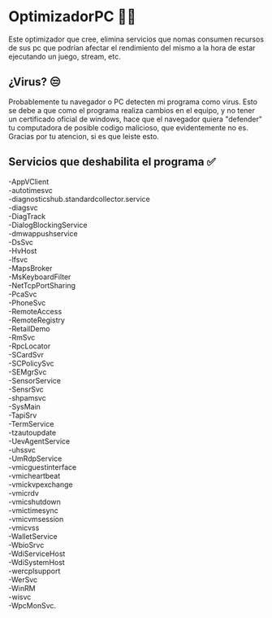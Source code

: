 OptimizadorPC 🚀💫
=============

Este optimizador que cree, elimina servicios que nomas consumen recursos de sus pc que podrían afectar el rendimiento del mismo a la hora de estar ejecutando un juego, stream, etc.

## ¿Virus? 😒
Probablemente tu navegador o PC detecten mi programa como virus.
Esto se debe a que como el programa realiza cambios en el equipo, y no tener un certificado oficial de windows, hace que el navegador quiera "defender" tu computadora de posible codigo malicioso, que evidentemente no es. 
Gracias por tu atencion, si es que leiste esto.


## Servicios que deshabilita el programa ✅
-AppVClient\
-autotimesvc\
-diagnosticshub.standardcollector.service\
-diagsvc\
-DiagTrack\
-DialogBlockingService\
-dmwappushservice\
-DsSvc\
-HvHost\
-lfsvc\
-MapsBroker\
-MsKeyboardFilter\
-NetTcpPortSharing\
-PcaSvc\
-PhoneSvc\
-RemoteAccess\
-RemoteRegistry\
-RetailDemo\
-RmSvc\
-RpcLocator\
-SCardSvr\
-SCPolicySvc\
-SEMgrSvc\
-SensorService\
-SensrSvc\
-shpamsvc\
-SysMain\
-TapiSrv\
-TermService\
-tzautoupdate\
-UevAgentService\
-uhssvc\
-UmRdpService\
-vmicguestinterface\
-vmicheartbeat\
-vmickvpexchange\
-vmicrdv\
-vmicshutdown\
-vmictimesync\
-vmicvmsession\
-vmicvss\
-WalletService\
-WbioSrvc\
-WdiServiceHost\
-WdiSystemHost\
-wercplsupport\
-WerSvc\
-WinRM\
-wisvc\
-WpcMonSvc.
